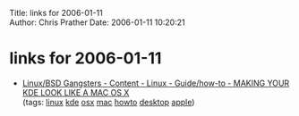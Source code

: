 Title: links for 2006-01-11  
Author: Chris Prather
Date: 2006-01-11 10:20:21

# links for 2006-01-11
<ul class="delicious">
	<li>
		<div class="delicious-link"><a href="http://linuxgangster.org/modules.php?name=Content&file=viewarticle&id=15">Linux/BSD Gangsters - Content - Linux - Guide/how-to - MAKING YOUR KDE LOOK LIKE A MAC OS X</a></div>
		<div class="delicious-tags">(tags: <a href="http://del.icio.us/perigrin/linux">linux</a> <a href="http://del.icio.us/perigrin/kde">kde</a> <a href="http://del.icio.us/perigrin/osx">osx</a> <a href="http://del.icio.us/perigrin/mac">mac</a> <a href="http://del.icio.us/perigrin/howto">howto</a> <a href="http://del.icio.us/perigrin/desktop">desktop</a> <a href="http://del.icio.us/perigrin/apple">apple</a>)</div>
	</li>
</ul>


